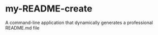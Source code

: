 # my-README-create
A command-line application that dynamically generates a professional README.md file
